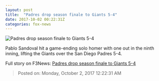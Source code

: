 ```yaml
---
layout: post
title:  "Padres drop season finale to Giants 5-4"
date: 2017-10-02 00:22:31Z
categories: fox-news
---
```


![Padres drop season finale to Giants 5-4](http://www.foxnews.com/content/dam/fox-news/logo/og-fn-foxnews.jpg)

Pablo Sandoval hit a game-ending solo homer with one out in the ninth inning, lifting the Giants over the San Diego Padres 5-4.


Full story on F3News: [Padres drop season finale to Giants 5-4](http://www.f3nws.com/n/CUpHzG)

> Posted on: Monday, October 2, 2017 12:22:31 AM
